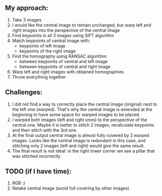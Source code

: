 ## My approach:
1. Take 3 images
2. I would like the central image to remain unchanged, but warp left and right images into the perspective of the central image
2. Find keypoints in all 3 images using SIFT algorithm
3. Match keypoints of central image with:
     - keypoints of left image
     - keypoints of the right image
4. Find the homography using RANSAC algorithm:
     - between keypoints of central and left image
     - between keypoints of central and right image
5. Warp left and right images with obtained homographies
6. Throw everything together

## Challenges:
1. I did not find a way to correctly place the central image (original) next to the left one (warped). That's why the central image is extended at the beginning to have some space for warped images to be placed.
2. I warped both images (left and right ones) to the perspective of the central one. Maybe it is better to stitch 2 images, recalculate keypoints and then stitch with the 3rd one.
3. At the final output central image is almost fully covered by 2 warped images. Looks like the central image is redundant in this case, and stitching only 2 images (left and right) would give the same result.
4. The final result is not ideal: in the right lower corner we see a pillar that was stitched incorrectly

## TODO (if I have time):
1. RGB :)
2. Retake central image (avoid full covering by other images)